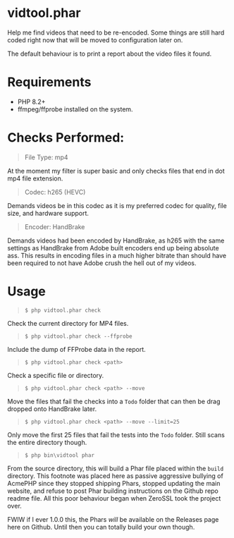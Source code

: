 # vidtool.phar

Help me find videos that need to be re-encoded. Some things are still hard coded right now that will be moved to configuration later on.

The default behaviour is to print a report about the video files it found.



# Requirements

* PHP 8.2+
* ffmpeg/ffprobe installed on the system.



# Checks Performed:

> File Type: mp4

  At the moment my filter is super basic and only checks files that end in dot mp4 file extension.

> Codec: h265 (HEVC)

  Demands videos be in this codec as it is my preferred codec for quality, file size, and hardware support.

> Encoder: HandBrake

  Demands videos had been encoded by HandBrake, as h265 with the same settings as HandBrake from Adobe built encoders end up being absolute ass. This results in encoding files in a much higher bitrate than should have been required to not have Adobe crush the hell out of my videos.



# Usage

> `$ php vidtool.phar check`

Check the current directory for MP4 files.

> `$ php vidtool.phar check --ffprobe`

Include the dump of FFProbe data in the report.

> `$ php vidtool.phar check <path>`

Check a specific file or directory.

> `$ php vidtool.phar check <path> --move`

Move the files that fail the checks into a `Todo` folder that can then be drag dropped onto HandBrake later.

> `$ php vidtool.phar check <path> --move --limit=25`

Only move the first 25 files that fail the tests into the `Todo` folder. Still scans the entire directory though.

> `$ php bin\vidtool phar`

From the source directory, this will build a Phar file placed within the `build` directory. This footnote was placed here as passive aggressive bullying of AcmePHP since they stopped shipping Phars, stopped updating the main website, and refuse to post Phar building instructions on the Github repo readme file. All this poor behaviour began when ZeroSSL took the project over.

FWIW if I ever 1.0.0 this, the Phars *will* be available on the Releases page here on Github. Until then you can totally build your own though.

